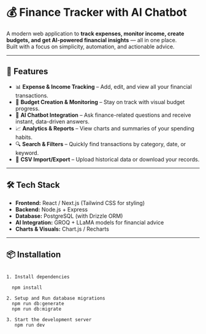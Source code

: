 # 💰 Finance Tracker with AI Chatbot

A modern web application to **track expenses, monitor income, create budgets, and get AI-powered financial insights** — all in one place.  
Built with a focus on simplicity, automation, and actionable advice.

---

## 🚀 Features

- 📊 **Expense & Income Tracking** – Add, edit, and view all your financial transactions.
- 🎯 **Budget Creation & Monitoring** – Stay on track with visual budget progress.
- 🤖 **AI Chatbot Integration** – Ask finance-related questions and receive instant, data-driven answers.
- 📈 **Analytics & Reports** – View charts and summaries of your spending habits.
- 🔍 **Search & Filters** – Quickly find transactions by category, date, or keyword.
- 💾 **CSV Import/Export** – Upload historical data or download your records.

---

## 🛠️ Tech Stack

- **Frontend:** React / Next.js (Tailwind CSS for styling)
- **Backend:** Node.js + Express
- **Database:** PostgreSQL (with Drizzle ORM)
- **AI Integration:** GROQ + LLaMA models for financial advice
- **Charts & Visuals:** Chart.js / Recharts

---

## 📦 Installation

``` **Clone the repository**
 
1. Install dependencies
    
  npm install

2. Setup and Run database migrations
  npm run db:generate
  npm run db:migrate

3. Start the development server
   npm run dev
```
  
